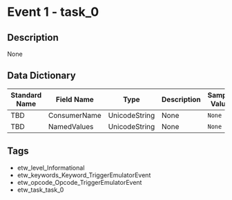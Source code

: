 # Event 1 - task_0

## Description
None

## Data Dictionary
|Standard Name|Field Name|Type|Description|Sample Value|
|---|---|---|---|---|
|TBD|ConsumerName|UnicodeString|None|`None`|
|TBD|NamedValues|UnicodeString|None|`None`|

## Tags
* etw_level_Informational
* etw_keywords_Keyword_TriggerEmulatorEvent
* etw_opcode_Opcode_TriggerEmulatorEvent
* etw_task_task_0